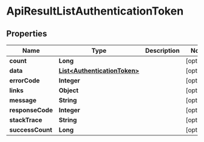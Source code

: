 
# ApiResultListAuthenticationToken

## Properties
Name | Type | Description | Notes
------------ | ------------- | ------------- | -------------
**count** | **Long** |  |  [optional]
**data** | [**List&lt;AuthenticationToken&gt;**](AuthenticationToken.md) |  |  [optional]
**errorCode** | **Integer** |  |  [optional]
**links** | **Object** |  |  [optional]
**message** | **String** |  |  [optional]
**responseCode** | **Integer** |  |  [optional]
**stackTrace** | **String** |  |  [optional]
**successCount** | **Long** |  |  [optional]



